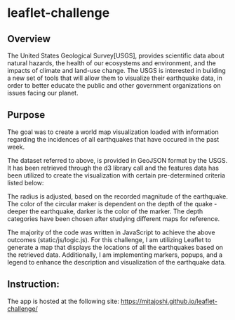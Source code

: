 # leaflet-challenge

## Overview
 The United States Geological Survey[USGS], provides scientific data about natural hazards, the health of our ecosystems and environment, and the impacts of climate and land-use change. 
The USGS is interested in building a new set of tools that will allow them to visualize their earthquake data, in order to better educate the public and other government organizations on issues facing our planet.

## Purpose
The goal was to create a world map visualization loaded with information regarding the incidences of all earthquakes that have occured in the past week. 

The dataset referred to above, is provided in GeoJSON format by the USGS. It has been retrieved through the d3 library call and the features data has been utilized to create the visualization with certain pre-determined criteria listed below:

The radius is adjusted, based on the recorded magnitude of the earthquake.
The color of the circular maker is dependent on the depth of the quake - deeper the earthquake, darker is the color of the marker.
The depth categories have been chosen after studying different maps for reference.

The majority of the code was written in JavaScript to achieve the above outcomes (static/js/logic.js). For this challenge, I am utilizing Leaflet to generate a map that displays the locations of all the earthquakes based on the retrieved data. Additionally, I am implementing markers, popups, and a legend to enhance the description and visualization of the earthquake data.

## Instruction:

The app is hosted at the following site:
https://mitajoshi.github.io/leaflet-challenge/


